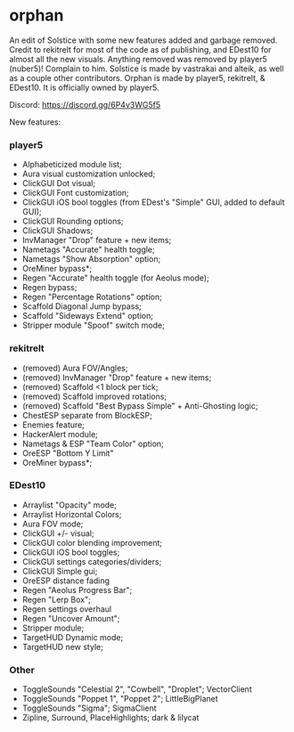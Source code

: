 # orphan
An edit of Solstice with some new features added and garbage removed. Credit to rekitrelt for most of the code as of publishing, and EDest10 for almost all the new visuals.
Anything removed was removed by player5 (nuber5)! Complain to him.
Solstice is made by vastrakai and alteik, as well as a couple other contributors.
Orphan is made by player5, rekitrelt, & EDest10. It is officially owned by player5.

Discord:
https://discord.gg/6P4v3WG5f5

New features:
### player5
- Alphabeticized module list;
- Aura visual customization unlocked;
- ClickGUI Dot visual;
- ClickGUI Font customization;
- ClickGUI iOS bool toggles (from EDest's "Simple" GUI, added to default GUI);
- ClickGUI Rounding options;
- ClickGUI Shadows;
- InvManager "Drop" feature + new items;
- Nametags "Accurate" health toggle;
- Nametags "Show Absorption" option;
- OreMiner bypass*;
- Regen "Accurate" health toggle (for Aeolus mode);
- Regen bypass;
- Regen "Percentage Rotations" option;
- Scaffold Diagonal Jump bypass;
- Scaffold "Sideways Extend" option;
- Stripper module "Spoof" switch mode;

### rekitrelt
- (removed)  Aura FOV/Angles; 
- (removed)  InvManager "Drop" feature + new items;
- (removed)  Scaffold <1 block per tick;
- (removed)  Scaffold improved rotations; 
- (removed)  Scaffold "Best Bypass Simple" + Anti-Ghosting logic;
- ChestESP separate from BlockESP;
- Enemies feature;
- HackerAlert module;
- Nametags & ESP "Team Color" option;
- OreESP "Bottom Y Limit"
- OreMiner bypass*;

### EDest10
- Arraylist "Opacity" mode;
- Arraylist Horizontal Colors;
- Aura FOV mode;
- ClickGUI +/- visual;
- ClickGUI color blending improvement;
- ClickGUI iOS bool toggles;
- ClickGUI settings categories/dividers;
- ClickGUI Simple gui;
- OreESP distance fading
- Regen "Aeolus Progress Bar";
- Regen "Lerp Box";
- Regen settings overhaul
- Regen "Uncover Amount";
- Stripper module;
- TargetHUD Dynamic mode;
- TargetHUD new style;

### Other
- ToggleSounds "Celestial 2", "Cowbell", "Droplet"; VectorClient
- ToggleSounds "Poppet 1", "Poppet 2"; LittleBigPlanet
- ToggleSounds "Sigma"; SigmaClient
- Zipline, Surround, PlaceHighlights; dark & lilycat
